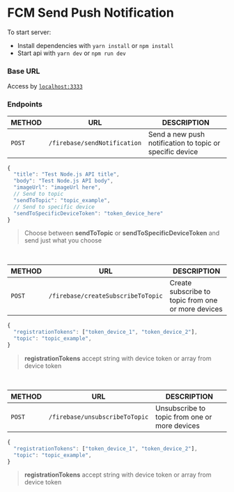 # FCM Send Push Notification

To start server:

  * Install dependencies with `yarn install` or `npm install`
  * Start api with `yarn dev` or `npm run dev`

### Base URL

Access by [`localhost:3333`](http://localhost:3333)

### Endpoints

| METHOD | URL | DESCRIPTION
|---|---|---|
| `POST` | `/firebase/sendNotification` | Send a new push notification to topic or specific device |

```typescript
{
  "title": "Test Node.js API title",
  "body": "Test Node.js API body",
  "imageUrl": "imageUrl here",
  // Send to topic
  "sendToTopic": "topic_example",
  // Send to specific device
  "sendToSpecificDeviceToken": "token_device_here"
}
```

> Choose between **sendToTopic** or **sendToSpecificDeviceToken** and send just what you choose

<br />

| METHOD | URL | DESCRIPTION
|---|---|---|
| `POST` | `/firebase/createSubscribeToTopic` | Create subscribe to topic from one or more devices |

```typescript
{
  "registrationTokens": ["token_device_1", "token_device_2"],
  "topic": "topic_example",
}
```

> **registrationTokens** accept string with device token or array from device token

<br />

| METHOD | URL | DESCRIPTION
|---|---|---|
| `POST` | `/firebase/unsubscribeToTopic` | Unsubscribe to topic from one or more devices |

```typescript
{
  "registrationTokens": ["token_device_1", "token_device_2"],
  "topic": "topic_example",
}
```

> **registrationTokens** accept string with device token or array from device token

